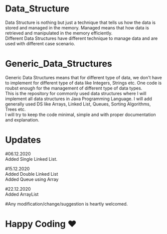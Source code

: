 # Data_Structure
Data Structure is nothing but just a technique that tells us how the data is stored and managed in the memory. Managed means that how data is retrieved and manipulated in the memory efficiently.  
Different Data Structures have different technique to manage data and are used with different case scenario.

# Generic_Data_Structures
Generic Data Structures means that for different type of data, we don't have to implement for different type of data like Integers, Strings etc. One code is roubst enough for the management of different type of data types.  
This is the repository for commonly used data structures where I will implement all data structures in Java Programming Language. I will add generally used DS like Arrays, Linked List, Queues, Sorting Algorithms, Trees etc.  
I will try to keep the code minimal, simple and with proper documentation and explanation.

# Updates
#06.12.2020  
Added Single Linked List.  

#15.12.2020  
Added Double Linked List  
Added Queue using Array  

#22.12.2020  
Added ArrayList  
  
#Any modification/change/suggestion is heartly welcomed.

# Happy Coding ♥
